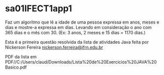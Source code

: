 # sa01IFECT1app1


Faz um algoritmo que lê a idade de uma pessoa expressa em anos, meses e dias e
mostre-a expressa em dias. Levando em consideração o ano com 365 dias e o mês com 30.
(Ex: 3 anos, 2 meses e 15 dias = 1170 dias.)

Esta é a primeira questão resolvida da lista de atividades Java feita por Nickerson Fereira
nickerson.ferreira@ifrn.edu.br

PDF da lista em PDF//C:/Users/claud/Downloads/Lista%20de%20Exercicios%20JAVA%20Basico.pdf
